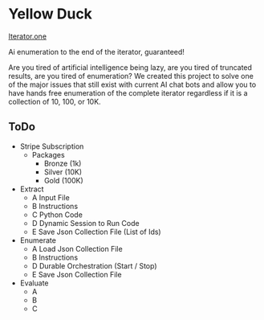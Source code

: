 # Yellow Duck

[Iterator.one](https://iterator.one)

Ai enumeration to the end of the iterator, guaranteed!

Are you tired of artificial intelligence being lazy, are you tired of truncated results, are you tired of enumeration?
We created this project to solve one of the major issues that still exist with current AI chat bots and allow you to have hands free enumeration of the complete iterator regardless if it is a collection of 10, 100, or 10K.

## ToDo

- Stripe Subscription
  - Packages
    - Bronze (1k)
    - Silver (10K)
    - Gold (100K)
- Extract
  - A Input File
  - B Instructions
  - C Python Code
  - D Dynamic Session to Run Code
  - E Save Json Collection File (List of Ids)
- Enumerate
  - A Load Json Collection File 
  - B Instructions
  - D Durable Orchestration (Start / Stop)
  - E Save Json Collection File 
- Evaluate
  - A
  - B
  - C